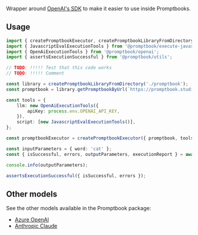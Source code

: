 Wrapper around [OpenAI's SDK](https://www.npmjs.com/package/openai) to make it easier to use inside Promptbooks.

<!-- TODO: [🈷] !!!!!!!!! -->

## Usage

```typescript
import { createPromptbookExecutor, createPromptbookLibraryFromDirectory } from '@promptbook/core';
import { JavascriptEvalExecutionTools } from '@promptbook/execute-javascript';
import { OpenAiExecutionTools } from '@promptbook/openai';
import { assertsExecutionSuccessful } from '@promptbook/utils';

// TODO: !!!!! Test that this code works
// TODO: !!!!! Comment

const library = createPromptbookLibraryFromDirectory('./promptbook');
const promptbook = library.getPromptbookByUrl(`https://promptbook.studio/my-library/write-article.ptbk.md`);

const tools = {
    llm: new OpenAiExecutionTools({
        apiKey: process.env.OPENAI_API_KEY,
    }),
    script: [new JavascriptEvalExecutionTools()],
};

const promptbookExecutor = createPromptbookExecutor({ promptbook, tools });

const inputParameters = { word: 'cat' };
const { isSuccessful, errors, outputParameters, executionReport } = await promptbookExecutor(inputParameters);

console.info(outputParameters);

assertsExecutionSuccessful({ isSuccessful, errors });
```

<!--
## Usage with backup

TODO: !!!
-->

## Other models

See the other models available in the Promptbook package:

-   [Azure OpenAI](https://www.npmjs.com/package/@promptbook/azure-openai)
-   [Anthropic Claude](https://www.npmjs.com/package/@promptbook/anthropic-claude)
